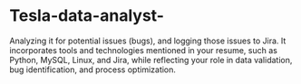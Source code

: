 # Tesla-data-analyst-
 Analyzing it for potential issues (bugs), and logging those issues to Jira. It incorporates tools and technologies mentioned in your resume, such as Python, MySQL, Linux, and Jira, while reflecting your role in data validation, bug identification, and process optimization.
